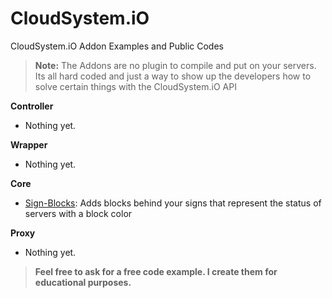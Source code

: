 # CloudSystem.iO
CloudSystem.iO Addon Examples and Public Codes

> **Note:** The Addons are no plugin to compile and put on your servers. Its all hard coded and just a way to show up the developers how to solve certain things with the CloudSystem.iO API

**Controller**
* Nothing yet.

**Wrapper**
* Nothing yet.

**Core**
* [Sign-Blocks](https://github.com/DevCubeHD/CloudSystem.iO/tree/master/core/sign-blocks): Adds blocks behind your signs that represent the status of servers with a block color

**Proxy**
* Nothing yet.



> **Feel free to ask for a free code example. I create them for educational purposes.**
